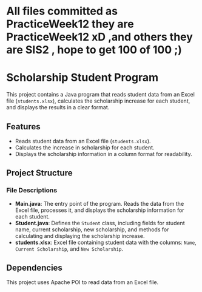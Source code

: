 # All files committed as PracticeWeek12 they are PracticeWeek12 xD ,and others they are SIS2 , hope to get 100 of 100 ;)

# Scholarship Student Program

This project contains a Java program that reads student data from an Excel file (`students.xlsx`), calculates the scholarship increase for each student, and displays the results in a clear format.

## Features

- Reads student data from an Excel file (`students.xlsx`).
- Calculates the increase in scholarship for each student.
- Displays the scholarship information in a column format for readability.

## Project Structure


### File Descriptions

- **Main.java**: The entry point of the program. Reads the data from the Excel file, processes it, and displays the scholarship information for each student.
- **Student.java**: Defines the `Student` class, including fields for student name, current scholarship, new scholarship, and methods for calculating and displaying the scholarship increase.
- **students.xlsx**: Excel file containing student data with the columns: `Name`, `Current Scholarship`, and `New Scholarship`.

## Dependencies

This project uses Apache POI to read data from an Excel file.
